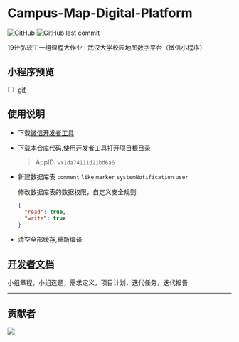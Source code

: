 # Campus-Map-Digital-Platform

![GitHub](https://img.shields.io/github/license/luzhixing12345/Campus-Map-Digital-Platform)
![GitHub last commit](https://img.shields.io/github/last-commit/luzhixing12345/Campus-Map-Digital-Platform)

19计弘软工一组课程大作业 : 武汉大学校园地图数字平台（微信小程序）

## 小程序预览

- [ ] [gif](gif)

## 使用说明

- 下载[微信开发者工具](https://developers.weixin.qq.com/miniprogram/dev/devtools/download.html)
- 下载本仓库代码,使用开发者工具打开项目根目录

  > AppID: `wx1da74111d21bd6a6`

- 新建数据库表 `comment` `like` `marker` `systemNotification` `user`

  修改数据库表的数据权限，自定义安全规则

  ```json
  {
    "read": true,
    "write": true
  }
  ```

- 清空全部缓存,重新编译

## [开发者文档](https://github.com/luzhixing12345/Campus-Map-Digital-Platform/releases/download/v0.0.1/docs.zip)

小组章程，小组选题，需求定义，项目计划，迭代任务，迭代报告

---

## 贡献者

<a href="https://github.com/luzhixing12345/Campus-Map-Digital-Platform/graphs/contributors">
  <img src="https://contrib.rocks/image?repo=luzhixing12345/Campus-Map-Digital-Platform" />
</a>
